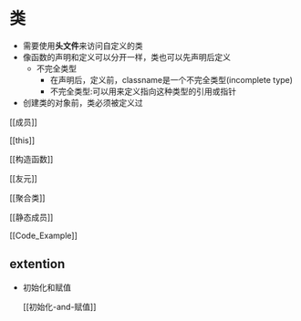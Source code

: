 # 类


- 需要使用**头文件**来访问自定义的类
- 像函数的声明和定义可以分开一样，类也可以先声明后定义
  - 不完全类型
    - 在声明后，定义前，classname是一个不完全类型(incomplete type)
    - 不完全类型:可以用来定义指向这种类型的引用或指针
- 创建类的对象前，类必须被定义过

[[成员]]

[[this]]

[[构造函数]]

[[友元]]

[[聚合类]]

[[静态成员]]

[[Code_Example]]

## extention

- 初始化和赋值

  [[初始化-and-赋值]]